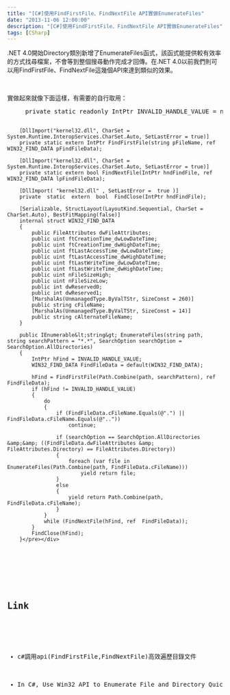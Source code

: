 ```yaml
---
title: "[C#]使用FindFirstFile、FindNextFile API實做EnumerateFiles"
date: "2013-11-06 12:00:00"
description: "[C#]使用FindFirstFile、FindNextFile API實做EnumerateFiles"
tags: [CSharp]
---
```


<p>.NET 4.0開始Directory類別新增了EnumerateFiles函式，該函式能提供較有效率的方式找尋檔案，不會等到整個搜尋動作完成才回傳。在.NET 4.0以前我們則可以用FindFirstFile、FindNextFile這幾個API來達到類似的效果。</p>  <p> </p>  <p>實做起來就像下面這樣，有需要的自行取用：</p>  <div style="padding-bottom: 0px; margin: 0px; padding-left: 0px; padding-right: 0px; display: inline; float: none; padding-top: 0px" id="scid:812469c5-0cb0-4c63-8c15-c81123a09de7:cd2cbbeb-7d05-4934-9db3-914ccaefcdd8" class="wlWriterSmartContent"><pre name="code" class="c#">		private static readonly IntPtr INVALID_HANDLE_VALUE = new IntPtr(-1); 

		[DllImport("kernel32.dll", CharSet = System.Runtime.InteropServices.CharSet.Auto, SetLastError = true)]
		private static extern IntPtr FindFirstFile(string pFileName, ref  WIN32_FIND_DATA pFindFileData);

		[DllImport("kernel32.dll", CharSet = System.Runtime.InteropServices.CharSet.Auto, SetLastError = true)]
		private static extern bool FindNextFile(IntPtr hndFindFile, ref  WIN32_FIND_DATA lpFindFileData);  

		[DllImport( "kernel32.dll" , SetLastError =  true )]  
		private  static  extern  bool  FindClose(IntPtr hndFindFile);     

		[Serializable, StructLayout(LayoutKind.Sequential, CharSet = CharSet.Auto), BestFitMapping(false)]
		internal struct WIN32_FIND_DATA
		{
			public FileAttributes dwFileAttributes;
			public uint ftCreationTime_dwLowDateTime;
			public uint ftCreationTime_dwHighDateTime;
			public uint ftLastAccessTime_dwLowDateTime;
			public uint ftLastAccessTime_dwHighDateTime;
			public uint ftLastWriteTime_dwLowDateTime;
			public uint ftLastWriteTime_dwHighDateTime;
			public uint nFileSizeHigh;
			public uint nFileSizeLow;
			public int dwReserved0;
			public int dwReserved1;
			[MarshalAs(UnmanagedType.ByValTStr, SizeConst = 260)]
			public string cFileName;
			[MarshalAs(UnmanagedType.ByValTStr, SizeConst = 14)]
			public string cAlternateFileName;
		}

		public IEnumerable&lt;string&gt; EnumerateFiles(string path, string searchPattern = "*.*", SearchOption searchOption = SearchOption.AllDirectories)
		{
			IntPtr hFind = INVALID_HANDLE_VALUE;
			WIN32_FIND_DATA FindFileData = default(WIN32_FIND_DATA);

			hFind = FindFirstFile(Path.Combine(path, searchPattern), ref  FindFileData);
			if (hFind != INVALID_HANDLE_VALUE)
			{
				do
				{
					if (FindFileData.cFileName.Equals(@".") || FindFileData.cFileName.Equals(@".."))
						continue;

					if (searchOption == SearchOption.AllDirectories &amp;&amp; ((FindFileData.dwFileAttributes &amp; FileAttributes.Directory) == FileAttributes.Directory))
					{
						foreach (var file in EnumerateFiles(Path.Combine(path, FindFileData.cFileName)))
							yield return file;
					}
					else
					{
						yield return Path.Combine(path, FindFileData.cFileName);
					}
				}
				while (FindNextFile(hFind, ref  FindFileData));
			}
			FindClose(hFind);
		}</pre></div>

<p> </p>

<h2>Link</h2>

<ul>
  <li>c#調用api(FindFirstFile,FindNextFile)高效遍歷目錄文件 </li>

  <li>In C#, Use Win32 API to Enumerate File and Directory Quickly </li>
</ul>
